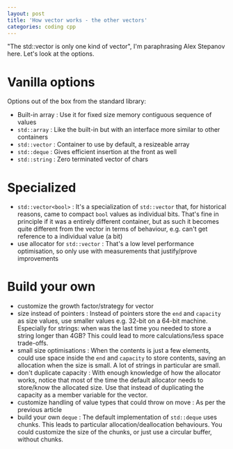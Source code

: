 ```yaml
---
layout: post
title: 'How vector works - the other vectors'
categories: coding cpp
---
```


"The std::vector is only one kind of vector", I'm paraphrasing Alex Stepanov
here. Let's look at the options.


# Vanilla options

Options out of the box from the standard library:

- Built-in array
: Use it for fixed size memory contiguous sequence of values
- `std::array`
: Like the built-in but with an interface more similar to other containers
- `std::vector`
: Container to use by default, a resizeable array
- `std::deque`
: Gives efficient insertion at the front as well
- `std::string`
: Zero terminated vector of chars

# Specialized

- `std::vector<bool>`
: It's a specialization of `std::vector` that, for historical reasons, came to
compact `bool` values as individual bits. That's fine in principle if it was a
entirely different container, but as such it becomes quite different from the
vector in terms of behaviour, e.g. can't get reference to a individual value (a
bit)
- use allocator for `std::vector`
: That's a low level performance optimisation, so only use with measurements
that justify/prove improvements


# Build your own

- customize the growth factor/strategy for vector
- size instead of pointers
: Instead of pointers store the `end` and `capacity` as size values, use
smaller values e.g. 32-bit on a 64-bit machine. Especially for strings: when
was the last time you needed to store a string longer than 4GB? This could lead
to more calculations/less space trade-offs.
- small size optimisations
: When the contents is just a few elements, could use space inside the `end`
and `capacity` to store contents, saving an allocation when the size is small.
A lot of strings in particular are small.
- don't duplicate capacity
: With enough knowledge of how the allocator works, notice that most of the
time the default allocator needs to store/know the allocated size. Use that
instead of duplicating the capacity as a member variable for the vector.
- customize handling of value types that could throw on move
: As per the previous article
- build your own `deque`
: The default implementation of `std::deque` uses chunks. This leads to
particular allocation/deallocation behaviours. You could customize the size of
the chunks, or just use a circular buffer, without chunks.
